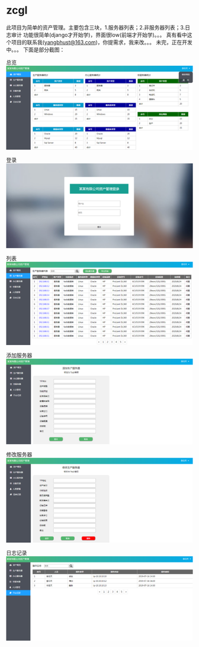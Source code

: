 # zcgl
此项目为简单的资产管理。主要包含三块，1.服务器列表；2.非服务器列表；3.日志审计
功能很简单(django才开始学)，界面很low(前端才开始学)。。。
真有看中这个项目的联系我(yangbhust@163.com)，你提需求，我来改。。。
未完，正在开发中。。。
下面是部分截图：

总览
![Image text](https://github.com/YangBaohust/myimages/blob/master/zcgl_html/%E6%80%BB%E8%A7%88.png)

登录
![Image text](https://github.com/YangBaohust/myimages/blob/master/zcgl_html/%E7%99%BB%E5%BD%95.png)

列表
![Image text](https://github.com/YangBaohust/myimages/blob/master/zcgl_html/%E5%88%97%E8%A1%A8.png)

添加服务器
![Image text](https://github.com/YangBaohust/myimages/blob/master/zcgl_html/%E6%B7%BB%E5%8A%A0%E6%9C%8D%E5%8A%A1%E5%99%A8.png)

修改服务器
![Image text](https://github.com/YangBaohust/myimages/blob/master/zcgl_html/%E4%BF%AE%E6%94%B9%E6%9C%8D%E5%8A%A1%E5%99%A8.png)

日志记录
![Image text](https://github.com/YangBaohust/myimages/blob/master/zcgl_html/%E6%97%A5%E5%BF%97%E8%AE%B0%E5%BD%95.png)

